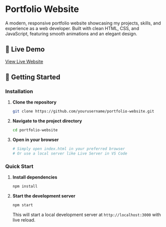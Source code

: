 # Portfolio Website

A modern, responsive portfolio website showcasing my projects, skills, and experience as a web developer. Built with clean HTML, CSS, and JavaScript, featuring smooth animations and an elegant design.


## 🚀 Live Demo

[View Live Website](#)


## 🚀 Getting Started

### Installation

1. **Clone the repository**
   ```bash
   git clone https://github.com/yourusername/portfolio-website.git
   ```

2. **Navigate to the project directory**
   ```bash
   cd portfolio-website
   ```

3. **Open in your browser**
   ```bash
   # Simply open index.html in your preferred browser
   # Or use a local server like Live Server in VS Code
   ```

### Quick Start

1. **Install dependencies**
   ```bash
   npm install
   ```

2. **Start the development server**
   ```bash
   npm start
   ```
   This will start a local development server at `http://localhost:3000` with live reload.
